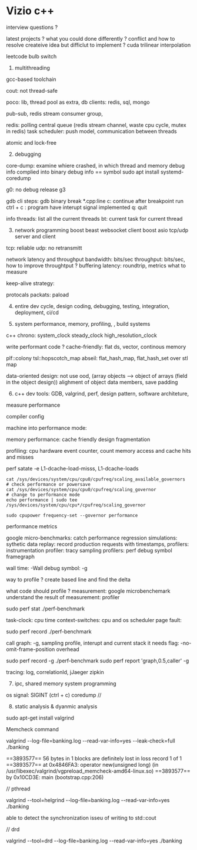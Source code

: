 # Vizio c++ 

interview questions ? 

latest projects ? 
what you could done differently ? 
conflict and how to resolve
createive idea but difficlut to implement ? cuda trilinear interpolation

leetcode bulb switch


1. multithreading

gcc-based toolchain

cout: not thread-safe

poco: lib, thread pool as extra, db clients: redis, sql, mongo

pub-sub, redis stream consumer group, 

redis: polling central queue (redis stream channel, waste cpu cycle, mutex in redis)
task scheduler: push model, communication between threads

atomic and lock-free


2. debugging

core-dump: examine whiere crashed, in which thread and memory
debug info complied into binary
debug info == symbol
sudo apt install systemd-coredump

g0: no debug release
g3

gdb cli steps:
 gdb binary
 break *.cpp:line
 c: continue after breakpoint
 run
 ctrl + c : program have interupt signal implemented
 q: quit

 info threads: list all the current threads
 bt: current task for current thread

3. network programming 
boost beast websocket client
boost asio tcp/udp server and client

tcp: reliable
udp: no retransmitt

network latency and throughput
bandwidth: bits/sec
throughput: bits/sec, how to improve throughtput ? buffering
latency: roundtrip, metrics what to measure

keep-alive strategy: 

protocals
packats: paload


4. entire dev cycle, design coding, debugging, testing, integration, deployment, ci/cd




5. system performance, memory, profiling, , build systems

c++ chrono:
system_clock
steady_clock
high_resolution_clock

write performant code ? 
cache-friendly: flat ds, vector, continous memory

plf::colony
tsl::hopscotch_map
abseil: flat_hash_map, flat_hash_set over stl map

data-oriented design:
not use ood, (array objects --> object of arrays (field in the object design))
alighment of object data members, save padding

6. c++ dev tools: GDB, valgrind, perf, design pattern, software architeture, 

measure performance

compiler config

machine into performance mode: 


memory performance:
cache friendly design
fragmentation

profiling: cpu hardware event counter, count memory access and cache hits and misses

perf satate -e L1-dcache-load-misss, L1-dcache-loads


```shell
cat /sys/devices/system/cpu/cpu0/cpufreq/scaling_available_governors 
# check performance or powersave
cat /sys/devices/system/cpu/cpu0/cpufreq/scaling_governor
# change to performance mode
echo performance | sudo tee /sys/devices/system/cpu/cpu*/cpufreq/scaling_governor

sudo cpupower frequency-set --governor performance
```

performance metrics

google micro-benchmarks: catch performance regression
simulations: sythetic data
replay: record production requests with timestamps, 
profilers: 
    instrumentation profiler: tracy
    sampling profilers: perf 
    debug symbol 
    framegraph

wall time: -Wall 
debug symbol: -g

way to profile ? 
create based line and find the delta



what code should profile ? 
measurement: google microbenchemark
understand the result of measurement: profiler

sudo perf stat ./perf-benchmark


task-clock: cpu time
context-switches: cpu and os scheduler
page fault: 


sudo perf record ./perf-benchmark

call graph: -g, sampling profile, interupt and current stack
it needs flag: -no-omit-frame-position overhead

sudo perf record -g ./perf-benchmark
sudo perf report 'graph,0.5,caller'  -g


tracing: log, correlationId, jJaeger zipkin

7. ipc, shared memory system programming

os signal: SIGINT (ctrl + c)
coredump
// 

8. static analysis & dyanmic analysis

sudo apt-get install valgrind

Memcheck command

valgrind --log-file=banking.log --read-var-info=yes --leak-check=full ./banking

==3893577== 56 bytes in 1 blocks are definitely lost in loss record 1 of 1
==3893577==    at 0x4846FA3: operator new(unsigned long) (in /usr/libexec/valgrind/vgpreload_memcheck-amd64-linux.so)
==3893577==    by 0x10CD3E: main (bootstrap.cpp:206)

// pthread 

valgrind --tool=helgrind --log-file=banking.log  --read-var-info=yes ./banking

able to detect the synchronization isseu of writing to std::cout

// drd

valgrind --tool=drd --log-file=banking.log  --read-var-info=yes ./banking
